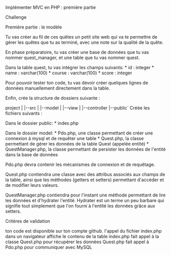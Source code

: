 Implémenter MVC en PHP : première partie

Challenge

Première partie : le modèle

Tu vas créer au fil de ces quêtes un petit site web qui va te permettre de gérer les quêtes que tu as terminé, avec une note sur la qualité de la quête.

En phase préparatoire, tu vas créer une base de données que tu vas nommer quest_manager, et une table que tu vas nommer quest.

Dans la table quest, tu vas intégrer les champs suivants: * id : integer * name : varchar(100) * course : varchar(100) * score : integer

Pour pouvoir tester ton code, tu vas devoir créer quelques lignes de données manuellement directement dans la table.

Enfin, crée la structure de dossiers suivante :

project
 |
 |--src
 |   |--model
 |   |--view
 |   |--controller
 |--public`
Créée les fichiers suivants :

Dans le dossier public: * index.php

Dans le dossier model: * Pdo.php, une classe permettant de créer une connexion à mysql et de requêter une table * Quest.php, la classe permettant de gérer les données de la table Quest (appelée entité) * QuestManager.php, la classe permettant de persister les données de l'entité dans la base de données

Pdo.php devra contenir les mécanismes de connexion et de requêtage.

Quest.php contiendra une classe avec des attribus associés aux champs de la table, ainsi que les méthodes (getters et setters) permettant d'accéder et de modifier leurs valeurs.

QuestManager.php contiendra pour l'instant une méthode permettant de lire les données et d'hydrater l'entité. Hydrater est un terme un peu barbare qui signifie tout simplement que l'on fourni à l'entité les données grâce aux setters.

Critéres de validation

ton code est disponible sur ton compte github.
l'appel du fichier index.php dans un navigateur affiche le contenu de la table
index.php fait appel à la classe Quest.php pour récupérer les données
Quest.php fait appel à Pdo.php pour communiquer avec MySQL

